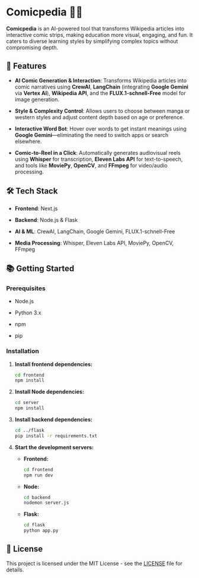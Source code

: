 # Comicpedia 🧠🎨

**Comicpedia** is an AI-powered tool that transforms Wikipedia articles into interactive comic strips, making education more visual, engaging, and fun. It caters to diverse learning styles by simplifying complex topics without compromising depth.

## 🚀 Features

- **AI Comic Generation & Interaction**: Transforms Wikipedia articles into comic narratives using **CrewAI**, **LangChain** (integrating **Google Gemini** via **Vertex AI**), **Wikipedia API**, and the **FLUX.1-schnell-Free** model for image generation.

- **Style & Complexity Control**: Allows users to choose between manga or western styles and adjust content depth based on age or preference.

- **Interactive Word Bot**: Hover over words to get instant meanings using **Google Gemini**—eliminating the need to switch apps or search elsewhere.

- **Comic-to-Reel in a Click**: Automatically generates audiovisual reels using **Whisper** for transcription, **Eleven Labs API** for text-to-speech, and tools like **MoviePy**, **OpenCV**, and **FFmpeg** for video/audio processing.

## 🛠️ Tech Stack

- **Frontend**: Next.js

- **Backend**: Node.js & Flask
  
- **AI & ML**: CrewAI, LangChain, Google Gemini, FLUX.1-schnell-Free

- **Media Processing**: Whisper, Eleven Labs API, MoviePy, OpenCV, FFmpeg

## 📚 Getting Started

### Prerequisites

- Node.js

- Python 3.x

- npm

- pip

### Installation

1. **Install frontend dependencies:**

   ```bash
   cd frontend
   npm install
   ```
   
2. **Install Node dependencies:**

   ```bash
   cd server
   npm install
   ```


3. **Install backend dependencies:**

   ```bash
   cd ../flask
   pip install -r requirements.txt
   ```


4. **Start the development servers:**

   - **Frontend:**

     ```bash
     cd frontend
     npm run dev
     ```

   - **Node:**

     ```bash
     cd backend
     nodemon server.js
     ```
   - **Flask:**

     ```bash
     cd flask
     python app.py
     ```

## 📄 License

This project is licensed under the MIT License - see the [LICENSE](LICENSE) file for details.
